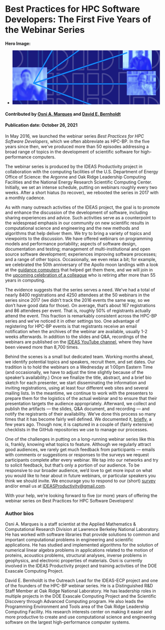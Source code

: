 # Best Practices for HPC Software Developers: The First Five Years of the Webinar Series

**Hero Image:**

 - <img src='../../images/Blog_2110_HPC-BP.png ' />


#### Contributed by [Osni A. Marques](https://github.com/oamarques) and [David E. Bernholdt](https://github.com/bernhold)
#### Publication date: October 26, 2021

In May 2016, we launched the webinar series *Best Practices for HPC Software Developers*, which we often abbreviate as HPC-BP.  In the five years since then, we’ve produced more than 50 episodes addressing a broad range of topics in the development of scientific software for high-performance computers.

The webinar series is produced by the IDEAS Productivity project in collaboration with the computing facilities of the U.S. Department of Energy Office of Science: the Argonne and Oak Ridge Leadership Computing Facilities and the National Energy Research Scientific Computing Center.  Initially, we set an intense schedule, putting on webinars roughly every two weeks.  After a short hiatus (to recover), we rebooted the series in 2017 with a monthly cadence.

As with many outreach activities of the IDEAS project, the goal is to promote and enhance the discussion of the development of software, including sharing experiences and advice. Such activities serve as a counterpoint to the widespread emphasis in our community on new scientific results in computational science and engineering and the new methods and algorithms that help deliver them.  We try to bring a variety of topics and viewpoints to the discussion.  We have offered webinars on programming models and performance portability; aspects of software design, documentation and testing; management of multi-institutional and open source software development; experiences improving software processes; and a range of other topics. Occasionally, we even relax a bit; for example, we celebrated the 50th anniversary of the Apollo moon landings with a look at the [guidance computers](https://ideas-productivity.org/events/hpc-best-practices-webinars/#webinar031) that helped get them there, and we will join in the [upcoming celebration of a colleague](https://ideas-productivity.org/events/hpc-best-practices-webinars/#webinar058) who is retiring after more than 55 years in computing.

The evidence suggests that the series serves a need.  We’ve had a total of nearly 8400 registrations and 4250 attendees at the 50 webinars in the series since 2017 (we didn’t track the 2016 events the same way, so we don’t have good data for those).  On average, that’s about 167 registrations and 86 attendees per event. That is, roughly 50% of registrants actually attend the event.  This fraction is remarkably consistent across the HPC-BP series and we’ve noticed it in other settings too.  One advantage of registering for HPC-BP events is that registrants receive an email notification when the archives of the webinar are available, usually 1-2 weeks afterwards.  In addition to the slides and Q&A, recordings of the webinars are published on the [IDEAS YouTube channel](https://www.youtube.com/ideasproductivity), where they have been viewed more than 8,700 times.

Behind the scenes is a small but dedicated team.  Working months ahead, we identify potential topics and speakers, recruit them, and set dates.  Our tradition is to hold the webinars on a Wednesday at 1:00pm Eastern Time (and occasionally, we have to adjust the time slightly because of the speaker’s availability.)  Once we finalize the title, abstract, and a brief bio sketch for each presenter, we start disseminating the information and inviting registrations, using at least four different web sites and several mailing lists. In the meantime, we continue to work with the presenters to prepare them for the logistics of the actual webinar and to ensure that their presentation targets the audience appropriately.  Afterward, we collect and publish the artifacts — the slides, Q&A document, and recording — and notify the registrants of their availability.  We’ve done this process so many times that it has become fairly well defined.  We documented it, [briefly](https://bssw.io/items/producing-a-webinar-series), a few years ago.  Though now, it is captured in a couple of (fairly extensive) checklists in the GitHub repositories we use to manage our processes.

One of the challenges in putting on a long-running webinar series like this is, frankly, knowing what topics to feature.  Although we regularly attract good audiences, we rarely get much feedback from participants — emails with comments or suggestions or responses to the surveys we request participants complete after every webinar.  We tap into our networks and try to solicit feedback, but that’s only a portion of our audience.  To be responsive to our broader audience, we’d love to get more input on what you would like to hear about in future webinars, or particular speakers you think we should invite.  We encourage you to respond to our (short) [survey](https://docs.google.com/forms/d/1-sq1no4-W9bQVe00joJI4jUpdYs_7HHRFdAGbq8UiHE/edit) and/or email us at IDEASProductivity@gmail.com. 

With your help, we’re looking forward to five (or more) years of offering the webinar series on Best Practices for HPC Software Developers!

### Author bios

Osni A. Marques is a staff scientist at the Applied Mathematics & Computational Research Division at Lawrence Berkeley National Laboratory. He has worked with software libraries that provide solutions to common and important computational problems in engineering and scientific applications. He has studied and implemented algorithms for the solution of numerical linear algebra problems in applications related to the motion of proteins, acoustics problems, structural analyses, inverse problems in geophysics, and electronic properties of materials. Osni is currently involved in the IDEAS Productivity project and training activities of the DOE Exascale Computing Project.

David E. Bernholdt is the Outreach Lead for the IDEAS-ECP project and one of the founders of the HPC-BP webinar series. He is a Distinguished R&D Staff Member at Oak Ridge National Laboratory. He has leadership roles in multiple projects in the DOE Exascale Computing Project and the Scientific Discovery through Advanced Computing program. He also leads the Programming Environment and Tools area of the Oak Ridge Leadership Computing Facility. His research interests center on making it easier and more productive to create and use computational science and engineering software on the largest high-performance computer systems.

<!---
Publish: yes
Pinned: no
Topics: Projects and organizations, Software engineering
RSS update: 2021-10-26
--->
